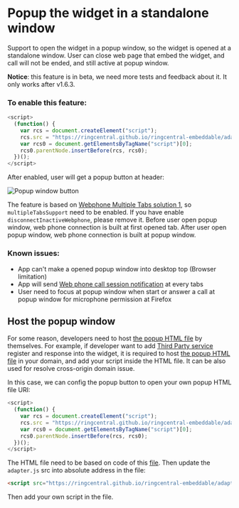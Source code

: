 # Popup the widget in a standalone window

Support to open the widget in a popup window, so the widget is opened at a standalone window. User can close web page that embed the widget, and call will not be ended, and still active at popup window.

**Notice**: this feature is in beta, we need more tests and feedback about it. It only works after v1.6.3.

### To enable this feature:

```js
<script>
  (function() {
    var rcs = document.createElement("script");
    rcs.src = "https://ringcentral.github.io/ringcentral-embeddable/adapter.js?enablePopup=1&multipleTabsSupport=1";
    var rcs0 = document.getElementsByTagName("script")[0];
    rcs0.parentNode.insertBefore(rcs, rcs0);
  })();
</script>
```

After enabled, user will get a popup button at header:

![Popup window button](https://user-images.githubusercontent.com/7036536/114856037-32e26180-9e19-11eb-9e41-46d40ff50c2d.png)

The feature is based on [Webphone Multiple Tabs solution 1](multiple-tabs.md#option-1-have-only-connection-in-first-opened-tab), so `multipleTabsSupport` need to be  enabled. If you have enable `disconnectInactiveWebphone`, please remove it. Before user open popup window, web phone connection is built at first opened tab. After user open popup window, web phone connection is built at popup window.

### Known issues:

* App can't make a opened popup window into desktop top (Browser limitation)
* App will send [Web phone call session notification](widget-event.md#web-phone-call-event) at every tabs
* User need to focus at popup window when start or answer a call at popup window for microphone permission at Firefox

## Host the popup window

For some reason, developers need to host [the popup HTML file](https://github.com/ringcentral/ringcentral-embeddable/blob/master/src/popup.html) by themselves. For example, if developer want to add [Third Party service](https://github.com/ringcentral/ringcentral-embeddable/blob/master/docs/third-party-service-in-widget.md#third-party-service-in-widget) register and response into the widget, it is required to host [the popup HTML file](https://github.com/ringcentral/ringcentral-embeddable/blob/master/src/popup.html) in your domain, and add your script inside the HTML file. It can be also used for resolve cross-origin domain issue.

In this case, we can config the popup button to open your own popup HTML file URI:

```js
<script>
  (function() {
    var rcs = document.createElement("script");
    rcs.src = "https://ringcentral.github.io/ringcentral-embeddable/adapter.js?enablePopup=1&popupPageUri=your_popup_html_file_uri";
    var rcs0 = document.getElementsByTagName("script")[0];
    rcs0.parentNode.insertBefore(rcs, rcs0);
  })();
</script>
```

The HTML file need to be based on code of this [file](https://github.com/ringcentral/ringcentral-embeddable/blob/master/src/popup.html). Then update the `adapter.js` src into absolute address in the file:

```html
<script src="https://ringcentral.github.io/ringcentral-embeddable/adapter.js"></script>
```

Then add your own script in the file.
